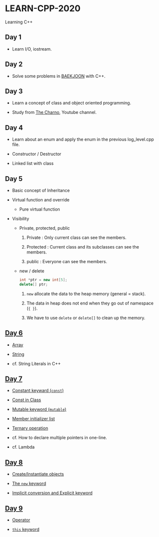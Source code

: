 # LEARN-CPP-2020

Learning C++

## Day 1

- Learn I/O, iostream.

## Day 2

- Solve some problems in [BAEKJOON](https://www.acmicpc.net/) with C++.

## Day 3

- Learn a concept of class and object oriented programming.

- Study from [The Charno](https://www.youtube.com/playlist?list=PLlrATfBNZ98dudnM48yfGUldqGD0S4FFb), Youtube channel.

## Day 4

- Learn about an enum and apply the enum in the previous log_level.cpp file.

- Constructor / Destructor

- Linked list with class

## Day 5

- Basic concept of Inheritance

- Virtual function and override

  - Pure virtual function

- Visibility

  - Private, protected, public

    1. Private : Only current class can see the members.

    1. Protected : Current class and its subclasses can see the members.

    1. public : Everyone can see the members.

  * new / delete

    ```cpp
    int *ptr = new int[5];
    delete[] ptr;
    ```

    1. `new` allocate the data to the heap memory (general = stack).

    1. The data in heap does not end when they go out of namespace (`{ }`).

    1. We have to use `delete` or `delete[]` to clean up the memory.

## [Day 6](day6/README.md)

- [Array](day6/array.cpp)

- [String](day6/string.cpp)

- cf. String Literals in C++

## [Day 7](day7/README.md)

- [Constant keyward (`const`)](day7/const.cpp)

- [Const in Class](day7/const_in_class.cpp)

- [Mutable keyword (`mutable`)](day7/mutable.cpp)

- [Member initializer list](day7/initializer_list.cpp)

- [Ternary operation](day7/ternary_operation.cpp)

- cf. How to declare multiple pointers in one-line.

- cf. Lambda

## [Day 8](day8/README.md)

- [Create/Instantiate objects](day8/instantiate_objects.cpp)

- [The `new` keyword](day8/new.cpp)

- [Implicit conversion and Explicit keyword](day8/implicit.cpp)

## [Day 9](day9/README.md)

- [Operator](day9/operator.cpp)

- [`this` keyword](day9/this.cpp)
